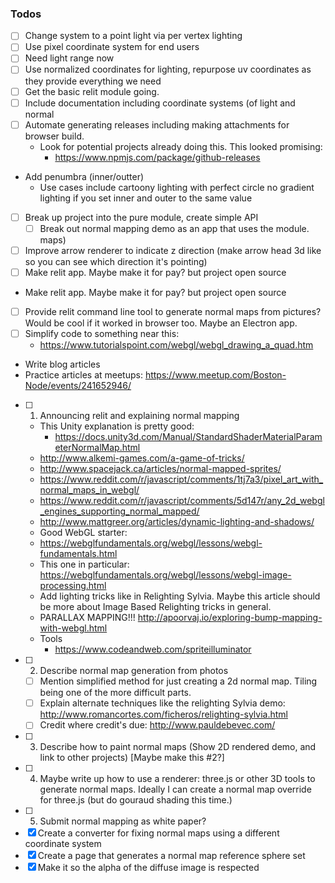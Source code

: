 ### Todos 
 - [ ] Change system to a point light via per vertex lighting
  - [ ] Use pixel coordinate system for end users
  - [ ] Need light range now
  - [ ] Use normalized coordinates for lighting, repurpose uv coordinates as they provide everything we need
 - [ ] Get the basic relit module going.
  - [ ] Include documentation including coordinate systems (of light and normal 
 - [ ] Automate generating releases including making attachments for browser build.
   - Look for potential projects already doing this. This looked promising:
     - https://www.npmjs.com/package/github-releases
 - Add penumbra (inner/outter)
   - Use cases include cartoony lighting with perfect circle no gradient lighting if you set inner and outer to the same value
 - [ ] Break up project into the pure module, create simple API
   - [ ] Break out normal mapping demo as an app that uses the module.
 maps)
 - [ ] Improve arrow renderer to indicate z direction (make arrow head 3d like so you can see which direction it's pointing)
 - [ ] Make relit app. Maybe make it for pay? but project open source
  - Make relit app. Maybe make it for pay? but project open source
  - [ ] Provide relit command line tool to generate normal maps from pictures? Would be cool if it worked in browser too. Maybe an Electron app.
 - [ ] Simplify code to something near this:
   - https://www.tutorialspoint.com/webgl/webgl_drawing_a_quad.htm
 - Write blog articles
  - Practice articles at meetups: https://www.meetup.com/Boston-Node/events/241652946/
  - [ ] 1) Announcing relit and explaining normal mapping
    - This Unity explanation is pretty good: 
      - https://docs.unity3d.com/Manual/StandardShaderMaterialParameterNormalMap.html
    - http://www.alkemi-games.com/a-game-of-tricks/
    - http://www.spacejack.ca/articles/normal-mapped-sprites/
    - https://www.reddit.com/r/javascript/comments/1tj7a3/pixel_art_with_normal_maps_in_webgl/
    - https://www.reddit.com/r/javascript/comments/5d147r/any_2d_webgl_engines_supporting_normal_mapped/
    - http://www.mattgreer.org/articles/dynamic-lighting-and-shadows/
    - Good WebGL starter:
     - https://webglfundamentals.org/webgl/lessons/webgl-fundamentals.html
     - This one in particular: https://webglfundamentals.org/webgl/lessons/webgl-image-processing.html
    - Add lighting tricks like in Relighting Sylvia. Maybe this article should be more about Image Based Relighting tricks in general.
    - PARALLAX MAPPING!!! http://apoorvaj.io/exploring-bump-mapping-with-webgl.html
    - Tools
      - https://www.codeandweb.com/spriteilluminator
  - [ ] 2) Describe normal map generation from photos
    - [ ] Mention simplified method for just creating a 2d normal map. Tiling being one of the more difficult parts. 
    - [ ] Explain alternate techniques like the relighting Sylvia demo: http://www.romancortes.com/ficheros/relighting-sylvia.html
     - [ ] Credit where credit's due: http://www.pauldebevec.com/
  - [ ] 3) Describe how to paint normal maps (Show 2D rendered demo, and link to other projects) [Maybe make this #2?]
  - [ ] 4) Maybe write up how to use a renderer: three.js or other 3D tools to generate normal maps. Ideally I can create a normal map override for three.js (but do gouraud shading this time.)
  - [ ] 5) Submit normal mapping as white paper?
 - [x] Create a converter for fixing normal maps using a different coordinate system
 - [x] Create a page that generates a normal map reference sphere set 
 - [x] Make it so the alpha of the diffuse image is respected 